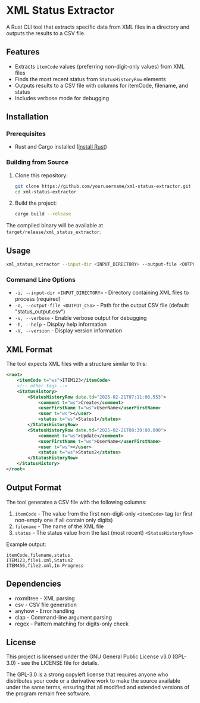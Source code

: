 # XML Status Extractor

A Rust CLI tool that extracts specific data from XML files in a directory and outputs the results to a CSV file.

## Features

- Extracts `itemCode` values (preferring non-digit-only values) from XML files
- Finds the most recent status from `StatusHistoryRow` elements
- Outputs results to a CSV file with columns for itemCode, filename, and status
- Includes verbose mode for debugging

## Installation

### Prerequisites

- Rust and Cargo installed ([Install Rust](https://www.rust-lang.org/tools/install))

### Building from Source

1. Clone this repository:
   ```bash
   git clone https://github.com/yourusername/xml-status-extractor.git
   cd xml-status-extractor
   ```

2. Build the project:
   ```bash
   cargo build --release
   ```

The compiled binary will be available at `target/release/xml_status_extractor`.

## Usage

```bash
xml_status_extractor --input-dir <INPUT_DIRECTORY> --output-file <OUTPUT_CSV>
```

### Command Line Options

- `-i, --input-dir <INPUT_DIRECTORY>` - Directory containing XML files to process (required)
- `-o, --output-file <OUTPUT_CSV>` - Path for the output CSV file (default: "status_output.csv")
- `-v, --verbose` - Enable verbose output for debugging
- `-h, --help` - Display help information
- `-V, --version` - Display version information

## XML Format

The tool expects XML files with a structure similar to this:

```xml
<root>
    <itemCode t="ws">ITEM123</itemCode>
    <!-- other tags -->
    <StatusHistory>
        <StatusHistoryRow date.td="2025-02-21T07:11:06.553">
            <comment t="ws">Create</comment>
            <userFirstName t="ws">UserName</userFirstName>
            <user t="ws"></user>
            <status t="ws">Status1</status>
        </StatusHistoryRow>
        <StatusHistoryRow date.td="2025-02-21T08:30:00.000">
            <comment t="ws">Update</comment>
            <userFirstName t="ws">UserName</userFirstName>
            <user t="ws"></user>
            <status t="ws">Status2</status>
        </StatusHistoryRow>
    </StatusHistory>
</root>
```

## Output Format

The tool generates a CSV file with the following columns:

1. `itemCode` - The value from the first non-digit-only `<itemCode>` tag (or first non-empty one if all contain only digits)
2. `filename` - The name of the XML file
3. `status` - The status value from the last (most recent) `<StatusHistoryRow>`

Example output:
```csv
itemCode,filename,status
ITEM123,file1.xml,Status2
ITEM456,file2.xml,In Progress
```

## Dependencies

- roxmltree - XML parsing
- csv - CSV file generation
- anyhow - Error handling
- clap - Command-line argument parsing
- regex - Pattern matching for digits-only check

## License

This project is licensed under the GNU General Public License v3.0 (GPL-3.0) - see the LICENSE file for details. 

The GPL-3.0 is a strong copyleft license that requires anyone who distributes your code or a derivative work to make the source available under the same terms, ensuring that all modified and extended versions of the program remain free software.
